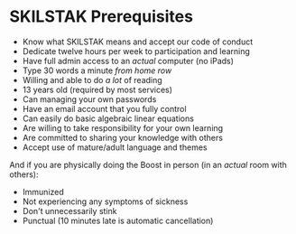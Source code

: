 # SKILSTAK Prerequisites

* Know what SKILSTAK means and accept our code of conduct
* Dedicate twelve hours per week to participation and learning
* Have full admin access to an *actual* computer (no iPads)
* Type 30 words a minute *from home row*
* Willing and able to do *a lot* of reading
* 13 years old (required by most services)
* Can managing your own passwords
* Have an email account that you fully control
* Can easily do basic algebraic linear equations
* Are willing to take responsibility for your own learning
* Are committed to sharing your knowledge with others
* Accept use of mature/adult language and themes

And if you are physically doing the Boost in person (in an *actual*
room with others):

* Immunized
* Not experiencing any symptoms of sickness
* Don't unnecessarily stink
* Punctual (10 minutes late is automatic cancellation)
